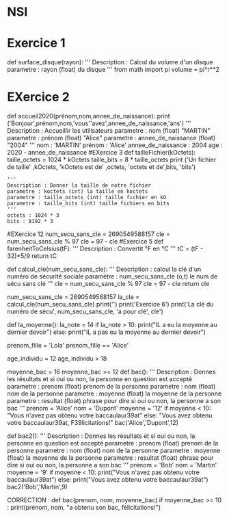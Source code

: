 # NSI
# Exercice 1
def surface_disque(rayon):
    '''
    Description : Calcul du volume d'un disque
    parametre : rayon (float) du disque
    '''
    from math import pi
    volume = pi*r**2
# EXercice 2
def accueil2020(prénom,nom,annee_de_naissance):
    print ('Bonjour',prénom,nom,'vous''avez',annee_de_naissance,'ans')
    '''
    Description : Accueillir les utilisateurs
    parametre : nom (float) "MARTIN"
    parametre : prénom (float) "Alice"
    parametre  : annee_de_naissance (float) "2004"
    '''
    nom : 'MARTIN'
    prénom : 'Alice'
    annee_de_naissance : 2004
    age : 2020 - annee_de_naissance
#EXercice 3
def tailleFichier(kOctets):
    taille_octets = 1024 * kOctets
    taille_bits = 8 * taille_octets
    print ('Un fichier de taille' ,kOctets, 'kOctets est de' ,octets, 'octets et de',bits, 'bits')

    '''
    Description : Donner la taille de notre fichier
    parametre : koctets (int) la taille en koctets
    parametre : taille_octets (int) taille fichier en kO
    parametre : taille_bits (int) taille fichiers en bits
    '''
    octets : 1024 * 3
    bits : 8192 * 3
#EXercice 12
num_secu_sans_cle = 2690549588157
cle = num_secu_sans_cle % 97
cle = 97 - cle
#Exercice 5
def farenheitToCelsius(tF):
    '''
    Description : Convertit °F en °C
    '''
    tC = (tF - 32)*5/9
    return tC

def calcul_cle(num_secu_sans_cle):
    '''
    Description : calcul la clé d'un numéro de sécurité sociale
    paramètre : num_secu_sans_cle (o,t) le num de sécu sans clé
    '''
    cle = num_secu_sans_cle % 97
    cle = 97 - cle
    return cle

num_secu_sans_cle = 2690549588157
la_cle = calcul_cle(num_secu_sans_cle)
print('')
print('Exercice 6')
print('La clé du numéro de sécu', num_secu_sans_cle, 'a pour clé', cle')
    
def la_moyenne():
    la_note = 14
    if la_note > 10:
        print("IL a eu la moyenne au dernier devoir")
    else:
        print("IL a pas eu la moyenne au dernier devoir")

prenom_fille = 'Lola'
prenom_fille == 'Alice'

age_individu = 12
age_individu > 18

moyenne_bac = 16
moyenne_bac >= 12
def bac():
    '''
    Description : Donnes les résultats et si oui ou non, la personne en question est accepté
    parametre : prenom (float) prenom de la personne
    parametre : nom (float) nom de la personne
    parametre : moyenne (float) la moyenne de la personne
    parametre : resultat (float) phrase pour dire si oui ou non, la personne a son bac
    '''
    prenom = 'Alice'
    nom = 'Dupont'
    moyenne = '12'
    if moyenne < 10:
       "Vous n'avez pas obtenu votre baccaulaur39at"
       else:
           "Vous avez obtenu votre baccaulaur39at, F39licitations!"
bac('Alice','Dupont',12)

def bac2():
    '''
    Description : Donnes les résultats et si oui ou non, la personne en question est accepté
    parametre : prenom (float) prenom de la personne
    parametre : nom (float) nom de la personne
    parametre : moyenne (float) la moyenne de la personne
    parametre : resultat (float) phrase pour dire si oui ou non, la personne a son bac
    '''
    prenom = 'Bob'
    nom = 'Martin'
    moyenne = '9'
    if moyenne < 10:
       print("Vous n'avez pas obtenu votre baccaulaur39at")
       else:
           print("Vous avez obtenu votre baccaulaur39at")
bac2('Bob','Martin',9)           

CORRECTION :
def bac(prenom, nom, moyenne_bac)
if moyenne_bac >= 10 :
   print(prénom, nom, "a obtenu son bac, félicitations!")

